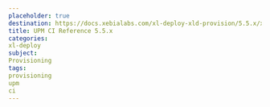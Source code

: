 ```yaml
---
placeholder: true
destination: https://docs.xebialabs.com/xl-deploy-xld-provision/5.5.x/xldProvisioningManual.html
title: UPM CI Reference 5.5.x
categories:
xl-deploy
subject:
Provisioning
tags:
provisioning
upm
ci
---
```

